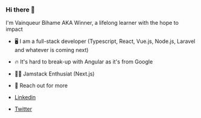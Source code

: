 ### Hi there 👋

<!--
**WinnersProx/WinnersProx** is a ✨ _special_ ✨ repository because its `README.md` (this file) appears on your GitHub profile.
 -->
 
 

I'm Vainqueur Bihame AKA Winner, a lifelong learner with the hope to impact


- 🖥️ I am a full-stack developer (Typescript, React, Vue.js, Node.js, Laravel and whatever is coming next)
- 🔥 It's hard to break-up with Angular as it's from Google
- 🧑‍🚒 Jamstack Enthusiat (Next.js)
- 💬 Reach out for more

- [Linkedin](https://www.linkedin.com/in/vainqueur-bihame-10a0b3179/)
- [Twitter](https://twitter.com/WinnersProx)
